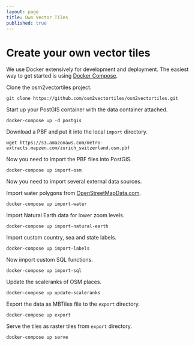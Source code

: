 ```yaml
---
layout: page
title: Own Vector Tiles
published: true
---
```


# Create your own vector tiles

We use Docker extensively for development and deployment. The easiest way to get started is using [Docker Compose](https://www.docker.com/docker-compose).

Clone the osm2vectortiles project.

```
git clone https://github.com/osm2vectortiles/osm2vectortiles.git
```

Start up your PostGIS container with the data container attached.

```
docker-compose up -d postgis
```

Download a PBF and put it into the local `import` directory.

```
wget https://s3.amazonaws.com/metro-extracts.mapzen.com/zurich_switzerland.osm.pbf
```

Now you need to import the PBF files into PostGIS.

```
docker-compose up import-osm
```

Now you need to import several external data sources.

Import water polygons from [OpenStreetMapData.com](http://openstreetmapdata.com/data/water-polygons).


```
docker-compose up import-water
```

Import Natural Earth data for lower zoom levels.

```
docker-compose up import-natural-earth
```

Import custom country, sea and state labels.

```
docker-compose up import-labels
```

Now import custom SQL functions.

```
docker-compose up import-sql
```

Update the scaleranks of OSM places.

```
docker-compose up update-scaleranks
```

Export the data as MBTiles file to the `export` directory.

```
docker-compose up export
```

Serve the tiles as raster tiles from `export` directory.

```
docker-compose up serve
```
